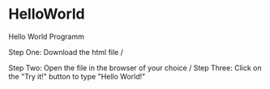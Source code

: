 # HelloWorld
Hello World Programm

Step One:
Download the html file
/

Step Two:
Open the file in the browser of your choice
/
Step Three:
Click on the "Try it!" button to type "Hello World!"
